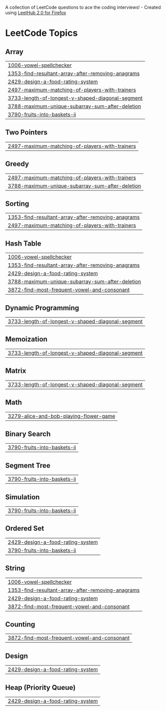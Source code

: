 A collection of LeetCode questions to ace the coding interviews! - Created using [LeetHub 2.0 for Firefox](https://github.com/maitreya2954/LeetHub-2.0-Firefox)
<!---LeetCode Topics Start-->
# LeetCode Topics
## Array
|  |
| ------- |
| [1006-vowel-spellchecker](https://github.com/realslimtaek/leetcode/tree/master/1006-vowel-spellchecker) |
| [1353-find-resultant-array-after-removing-anagrams](https://github.com/realslimtaek/leetcode/tree/master/1353-find-resultant-array-after-removing-anagrams) |
| [2429-design-a-food-rating-system](https://github.com/realslimtaek/leetcode/tree/master/2429-design-a-food-rating-system) |
| [2497-maximum-matching-of-players-with-trainers](https://github.com/realslimtaek/leetcode/tree/master/2497-maximum-matching-of-players-with-trainers) |
| [3733-length-of-longest-v-shaped-diagonal-segment](https://github.com/realslimtaek/leetcode/tree/master/3733-length-of-longest-v-shaped-diagonal-segment) |
| [3788-maximum-unique-subarray-sum-after-deletion](https://github.com/realslimtaek/leetcode/tree/master/3788-maximum-unique-subarray-sum-after-deletion) |
| [3790-fruits-into-baskets-ii](https://github.com/realslimtaek/leetcode/tree/master/3790-fruits-into-baskets-ii) |
## Two Pointers
|  |
| ------- |
| [2497-maximum-matching-of-players-with-trainers](https://github.com/realslimtaek/leetcode/tree/master/2497-maximum-matching-of-players-with-trainers) |
## Greedy
|  |
| ------- |
| [2497-maximum-matching-of-players-with-trainers](https://github.com/realslimtaek/leetcode/tree/master/2497-maximum-matching-of-players-with-trainers) |
| [3788-maximum-unique-subarray-sum-after-deletion](https://github.com/realslimtaek/leetcode/tree/master/3788-maximum-unique-subarray-sum-after-deletion) |
## Sorting
|  |
| ------- |
| [1353-find-resultant-array-after-removing-anagrams](https://github.com/realslimtaek/leetcode/tree/master/1353-find-resultant-array-after-removing-anagrams) |
| [2497-maximum-matching-of-players-with-trainers](https://github.com/realslimtaek/leetcode/tree/master/2497-maximum-matching-of-players-with-trainers) |
## Hash Table
|  |
| ------- |
| [1006-vowel-spellchecker](https://github.com/realslimtaek/leetcode/tree/master/1006-vowel-spellchecker) |
| [1353-find-resultant-array-after-removing-anagrams](https://github.com/realslimtaek/leetcode/tree/master/1353-find-resultant-array-after-removing-anagrams) |
| [2429-design-a-food-rating-system](https://github.com/realslimtaek/leetcode/tree/master/2429-design-a-food-rating-system) |
| [3788-maximum-unique-subarray-sum-after-deletion](https://github.com/realslimtaek/leetcode/tree/master/3788-maximum-unique-subarray-sum-after-deletion) |
| [3872-find-most-frequent-vowel-and-consonant](https://github.com/realslimtaek/leetcode/tree/master/3872-find-most-frequent-vowel-and-consonant) |
## Dynamic Programming
|  |
| ------- |
| [3733-length-of-longest-v-shaped-diagonal-segment](https://github.com/realslimtaek/leetcode/tree/master/3733-length-of-longest-v-shaped-diagonal-segment) |
## Memoization
|  |
| ------- |
| [3733-length-of-longest-v-shaped-diagonal-segment](https://github.com/realslimtaek/leetcode/tree/master/3733-length-of-longest-v-shaped-diagonal-segment) |
## Matrix
|  |
| ------- |
| [3733-length-of-longest-v-shaped-diagonal-segment](https://github.com/realslimtaek/leetcode/tree/master/3733-length-of-longest-v-shaped-diagonal-segment) |
## Math
|  |
| ------- |
| [3279-alice-and-bob-playing-flower-game](https://github.com/realslimtaek/leetcode/tree/master/3279-alice-and-bob-playing-flower-game) |
## Binary Search
|  |
| ------- |
| [3790-fruits-into-baskets-ii](https://github.com/realslimtaek/leetcode/tree/master/3790-fruits-into-baskets-ii) |
## Segment Tree
|  |
| ------- |
| [3790-fruits-into-baskets-ii](https://github.com/realslimtaek/leetcode/tree/master/3790-fruits-into-baskets-ii) |
## Simulation
|  |
| ------- |
| [3790-fruits-into-baskets-ii](https://github.com/realslimtaek/leetcode/tree/master/3790-fruits-into-baskets-ii) |
## Ordered Set
|  |
| ------- |
| [2429-design-a-food-rating-system](https://github.com/realslimtaek/leetcode/tree/master/2429-design-a-food-rating-system) |
| [3790-fruits-into-baskets-ii](https://github.com/realslimtaek/leetcode/tree/master/3790-fruits-into-baskets-ii) |
## String
|  |
| ------- |
| [1006-vowel-spellchecker](https://github.com/realslimtaek/leetcode/tree/master/1006-vowel-spellchecker) |
| [1353-find-resultant-array-after-removing-anagrams](https://github.com/realslimtaek/leetcode/tree/master/1353-find-resultant-array-after-removing-anagrams) |
| [2429-design-a-food-rating-system](https://github.com/realslimtaek/leetcode/tree/master/2429-design-a-food-rating-system) |
| [3872-find-most-frequent-vowel-and-consonant](https://github.com/realslimtaek/leetcode/tree/master/3872-find-most-frequent-vowel-and-consonant) |
## Counting
|  |
| ------- |
| [3872-find-most-frequent-vowel-and-consonant](https://github.com/realslimtaek/leetcode/tree/master/3872-find-most-frequent-vowel-and-consonant) |
## Design
|  |
| ------- |
| [2429-design-a-food-rating-system](https://github.com/realslimtaek/leetcode/tree/master/2429-design-a-food-rating-system) |
## Heap (Priority Queue)
|  |
| ------- |
| [2429-design-a-food-rating-system](https://github.com/realslimtaek/leetcode/tree/master/2429-design-a-food-rating-system) |
<!---LeetCode Topics End-->